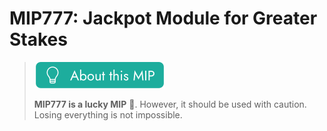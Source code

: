 # MIP777: Jackpot Module for Greater Stakes

> ![](about.png)
> 
> **MIP777 is a lucky MIP** 🎰. However, it should be used with caution. Losing everything is not impossible.
